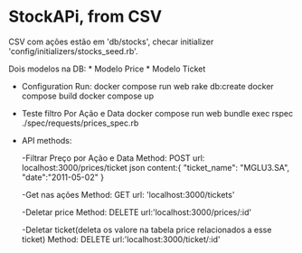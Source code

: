 # StockAPi, from CSV

CSV com ações estão em 'db/stocks', checar initializer 'config/initializers/stocks_seed.rb'.

Dois modelos na DB:
    * Modelo Price
    * Modelo Ticket

* Configuration
Run:
    docker compose run web rake db:create
    docker compose build
    docker compose up

* Teste filtro Por Ação e Data
    docker compose run web bundle exec rspec ./spec/requests/prices_spec.rb

* API methods:

    -Filtrar Preço por Ação e Data
        Method: POST
        url: localhost:3000/prices/ticket
        json content:{
        "ticket_name": "MGLU3.SA",
        "date":"2011-05-02"
        }

    -Get nas ações
        Method: GET
        url: 'localhost:3000/tickets'

    -Deletar price
        Method: DELETE
        url:'localhost:3000/prices/:id'

    -Deletar ticket(deleta os valore na tabela price relacionados a esse ticket)
        Method: DELETE
        url:'localhost:3000/ticket/:id'